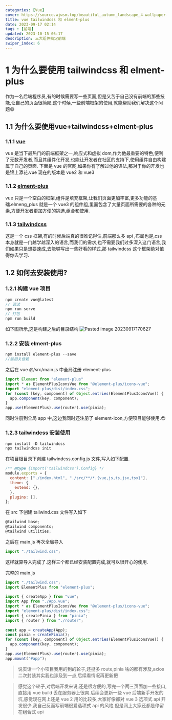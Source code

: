 ```yaml
---
categories: [Vue]  
cover: https://source.wjwsm.top/beautiful_autumn_landscape_4-wallpaper-768x1152.jpg
title: vue tailwindcss 和 elment-plus  
date: 2023-09-17 02:14  
tags : [前端]
updated: 2023-10-15 05:17
description: 三大组件搞定前端
swiper_index: 6
---
```


# 1 为什么要使用 tailwindcss 和 elment-plus

作为一名后端程序员,有的时候需要写一些页面,但是又苦于自己没有前端的那些技能,让自己的页面很简陋,这个时候,一些前端框架的使用,就能帮助我们解决这个问题😄
## 1.1 为什么要使用vue+tailwindcss+elment-plus

### 1.1.1 [vue](https://cn.vuejs.org/guide/introduction.html)
vue 是当下最热门的前端框架之一,响应式和虚拟 dom,作为他最重要的特色,便利了无数开发者,而且其组件化开发,也能让开发者在社区的支持下,使用组件自由构建属于自己的页面.
下面是 vue 的官网,如果你有了解过他的语法,那对于你的开发也是锦上添花.vue 现在的版本是 vue2 和 vue3





### 1.1.2 [elment-plus](https://element-plus.org/zh-CN/component/button.html)
vue 只是一个空白的框架,组件是填充框架,让我们页面更加丰富,更多功能的基础.elmeng_plus 就是一个 vue3 的组件组,里面包含了大量页面所需要的各种的元素,方便开发者更加方便的挑选,组合和使用.


### 1.1.3 [tailwindcss](https://tailwind.nodejs.cn/docs/installation)
这是一个 css 框架,有的时候后端真的很难记得住,前端那么多 api ,布局也是,css 本身就是一门越学越深入的语言,而我们的需求,也不需要我们过多深入这门语言,我们如果只是想要速成,去能够写出一些好看的样式,那 tailwindcss 这个框架绝对值得你去学习.



## 1.2 如何去安装使用?
### 1.2.1 构建 vue 项目
```js
npm create vue@latest
// 调试  
npm run serve
// 打包 
npm run build

```

如下图所示,这是构建之后的目录结构
![Pasted image 20230917170627](https://source.wjwsm.top/Pasted%20image%2020230917170627.png)

### 1.2.2 安装 elment-plus
```js
npm install element-plus --save
//装相关依赖
```

之后在 vue @/src/main.js 中全局注册 element-plus

```js
import Element from "element-plus"
import * as ElementPlusIconsVue from "@element-plus/icons-vue";  
import "element-plus/dist/index.css";
for (const [key, component] of Object.entries(ElementPlusIconsVue)) {  
  app.component(key, component);  
}  
app.use(ElementPlus).use(router).use(pinia);

```
同时注册到全局 app 中,这边我同时还注册了 element-icon,方便项目能够使用.😍

### 1.2.3 tailwindcss 安装使用
```js
npm install -D tailwindcss
npx tailwindcss init
```

在项目根目录下创建 tailwindcss.config.js 文件,写入如下配置.
```js
/** @type {import('tailwindcss').Config} */  
module.exports = {  
  content: ["./index.html", "./src/**/*.{vue,js,ts,jsx,tsx}"],  
  theme: {  
    extend: {},  
  },  
  plugins: [],  
};
```

在 src 下创建 tailwind.css 文件写入如下
```js
@tailwind base;
@tailwind components;
@tailwind utilities;
```

之后在 main.js 再次全局导入
```js
import "./tailwind.css";
```

这样就算导入完成了.这样三个都已经安装配置完成,就可以很开心的使用.

完整的 main.js
```js
import "./tailwind.css";  
import ElementPlus from "element-plus";  
  
import { createApp } from "vue";  
import App from "./App.vue";  
import * as ElementPlusIconsVue from "@element-plus/icons-vue";  
import "element-plus/dist/index.css";  
import { createPinia } from "pinia";  
import { router } from "./router";  
  
const app = createApp(App);  
const pinia = createPinia();  
for (const [key, component] of Object.entries(ElementPlusIconsVue)) {  
  app.component(key, component);  
}  
app.use(ElementPlus).use(router).use(pinia);  
app.mount("#app");
```

>说实话一个小项目我用的到的轮子,还挺多 route,pinia 啥的都有涉及,axios 二次封装其实我也涉及到一点,后续看情况再更新把

> 感觉这个轮子,对后端开发来说,还是很方便的,写完一个两三页面加一些接口,直接用 vue build 丢在服务器上很爽.后续会更新一些 vue 后端新手开发的坑,感觉现在网上还是 vue 2 用的比较多,大家好像都对 vue 3 选项式 api 开发很少,我自己反而写前端很爱选项式 api 的风格,但是网上大家还都是停留在组合式 api
